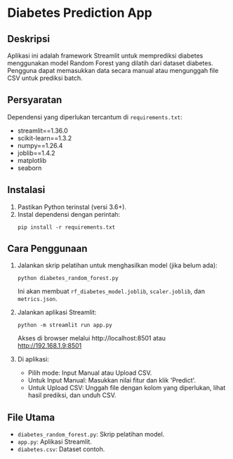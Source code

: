 # Diabetes Prediction App

## Deskripsi
Aplikasi ini adalah framework Streamlit untuk memprediksi diabetes menggunakan model Random Forest yang dilatih dari dataset diabetes. Pengguna dapat memasukkan data secara manual atau mengunggah file CSV untuk prediksi batch.

## Persyaratan
Dependensi yang diperlukan tercantum di `requirements.txt`:
- streamlit==1.36.0
- scikit-learn==1.3.2
- numpy==1.26.4
- joblib==1.4.2
- matplotlib
- seaborn

## Instalasi
1. Pastikan Python terinstal (versi 3.6+).
2. Instal dependensi dengan perintah:
   ```
   pip install -r requirements.txt
   ```

## Cara Penggunaan
1. Jalankan skrip pelatihan untuk menghasilkan model (jika belum ada):
   ```
   python diabetes_random_forest.py
   ```
   Ini akan membuat `rf_diabetes_model.joblib`, `scaler.joblib`, dan `metrics.json`.

2. Jalankan aplikasi Streamlit:
   ```
   python -m streamlit run app.py
   ```
   Akses di browser melalui http://localhost:8501 atau http://192.168.1.9:8501

3. Di aplikasi:
   - Pilih mode: Input Manual atau Upload CSV.
   - Untuk Input Manual: Masukkan nilai fitur dan klik 'Predict'.
   - Untuk Upload CSV: Unggah file dengan kolom yang diperlukan, lihat hasil prediksi, dan unduh CSV.

## File Utama
- `diabetes_random_forest.py`: Skrip pelatihan model.
- `app.py`: Aplikasi Streamlit.
- `diabetes.csv`: Dataset contoh.
